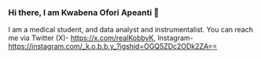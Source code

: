 ### Hi there, I am Kwabena Ofori Apeanti 👋
I am a medical student, and data analyst and instrumentalist. 
You can reach me via Twitter (X)- https://x.com/realKobbyK, Instagram- https://instagram.com/_k.o.b.b.y_?igshid=OGQ5ZDc2ODk2ZA==
<!--
**Kobby012/Kobby012** is a ✨ _special_ ✨ repository because its `README.md` (this file) appears on your GitHub profile.

Here are some ideas to get you started:

- 🔭 I’m currently working on ...
- 🌱 I’m currently learning ...
- 👯 I’m looking to collaborate on ...
- 🤔 I’m looking for help with ...
- 💬 Ask me about ...
- 📫 How to reach me: ...
- 😄 Pronouns: ...
- ⚡ Fun fact: ...
-->
